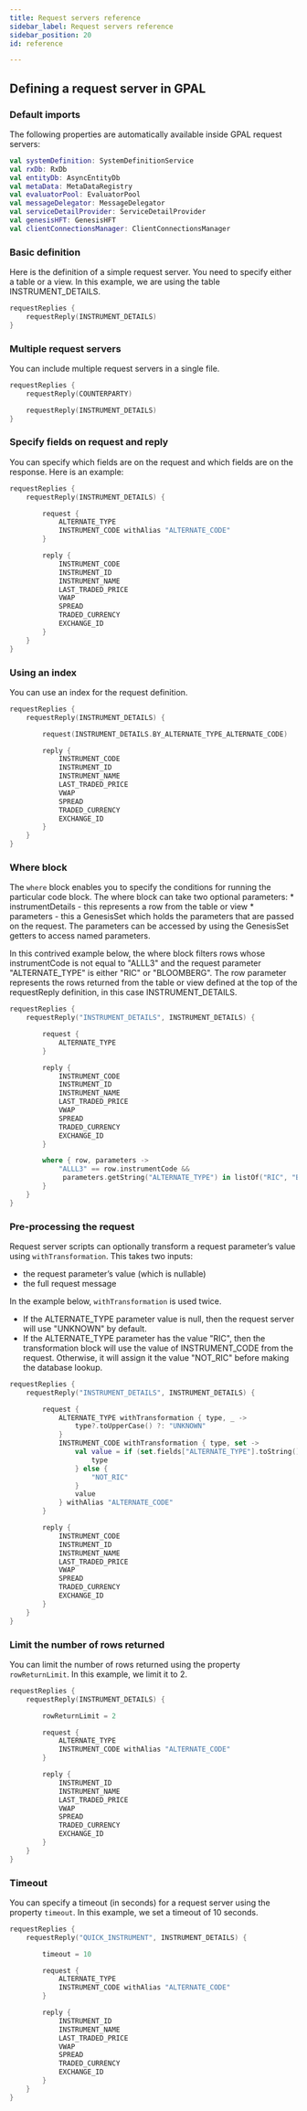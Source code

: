 ```yaml
---
title: Request servers reference
sidebar_label: Request servers reference
sidebar_position: 20
id: reference

---
```

## Defining a request server in GPAL

### Default imports

The following properties are automatically available inside GPAL request servers:

```kotlin
val systemDefinition: SystemDefinitionService
val rxDb: RxDb
val entityDb: AsyncEntityDb
val metaData: MetaDataRegistry
val evaluatorPool: EvaluatorPool
val messageDelegator: MessageDelegator
val serviceDetailProvider: ServiceDetailProvider
val genesisHFT: GenesisHFT
val clientConnectionsManager: ClientConnectionsManager
```

### Basic definition

Here is the definition of a simple request server. You need to specify either a table or a view. In this example, we are using the table INSTRUMENT_DETAILS.

```kotlin
requestReplies {
    requestReply(INSTRUMENT_DETAILS)
}
```

### Multiple request servers

You can include multiple request servers in a single file.

```kotlin
requestReplies {
    requestReply(COUNTERPARTY)

    requestReply(INSTRUMENT_DETAILS)
}
```

### Specify fields on request and reply

You can specify which fields are on the request and which fields are on the response. Here is an example:

```kotlin
requestReplies {
    requestReply(INSTRUMENT_DETAILS) {

        request {
            ALTERNATE_TYPE
            INSTRUMENT_CODE withAlias "ALTERNATE_CODE"
        }

        reply {
            INSTRUMENT_CODE
            INSTRUMENT_ID
            INSTRUMENT_NAME
            LAST_TRADED_PRICE
            VWAP
            SPREAD
            TRADED_CURRENCY
            EXCHANGE_ID
        }
    }
}
```

### Using an index

You can use an index for the request definition.

```kotlin
requestReplies {
    requestReply(INSTRUMENT_DETAILS) {

        request(INSTRUMENT_DETAILS.BY_ALTERNATE_TYPE_ALTERNATE_CODE)

        reply {
            INSTRUMENT_CODE
            INSTRUMENT_ID
            INSTRUMENT_NAME
            LAST_TRADED_PRICE
            VWAP
            SPREAD
            TRADED_CURRENCY
            EXCHANGE_ID
        }
    }
}
```

### Where block

The `where` block enables you to specify the conditions for running the particular code block. The where block can take two optional parameters:
    * instrumentDetails - this represents a row from the table or view
    * parameters - this a GenesisSet which holds the parameters that are passed on the request. The parameters can be accessed by using the GenesisSet getters to access named parameters.

In this contrived example below, the where block filters rows whose instrumentCode is not equal to "ALLL3" and the request parameter "ALTERNATE_TYPE" is either "RIC" or "BLOOMBERG". 
The row parameter represents the rows returned from the table or view defined at the top of the requestReply definition, in this case INSTRUMENT_DETAILS.



```kotlin
requestReplies {
    requestReply("INSTRUMENT_DETAILS", INSTRUMENT_DETAILS) {

        request {
            ALTERNATE_TYPE
        }

        reply {
            INSTRUMENT_CODE
            INSTRUMENT_ID
            INSTRUMENT_NAME
            LAST_TRADED_PRICE
            VWAP
            SPREAD
            TRADED_CURRENCY
            EXCHANGE_ID
        }

        where { row, parameters ->
            "ALLL3" == row.instrumentCode &&                         
             parameters.getString("ALTERNATE_TYPE") in listOf("RIC", "BLOOMBERG") 
        }
    }
}
```

### Pre-processing the request

Request server scripts can optionally transform a request parameter’s value using `withTransformation`. This takes two inputs:
* the request parameter’s value (which is nullable)
* the full request message

In the example  below, `withTransformation` is used twice.

* If the ALTERNATE_TYPE parameter value is null, then the request server will use "UNKNOWN" by default.
* If the ALTERNATE_TYPE parameter has the value "RIC", then the transformation block will use the value of INSTRUMENT_CODE from the request. Otherwise, it will assign it the value "NOT_RIC" before making the database lookup. 

```kotlin
requestReplies {
    requestReply("INSTRUMENT_DETAILS", INSTRUMENT_DETAILS) {

        request {
            ALTERNATE_TYPE withTransformation { type, _ ->
                type?.toUpperCase() ?: "UNKNOWN"
            }
            INSTRUMENT_CODE withTransformation { type, set ->
                val value = if (set.fields["ALTERNATE_TYPE"].toString().toUpperCase() == "RIC") {
                    type
                } else {
                    "NOT_RIC"
                }
                value
            } withAlias "ALTERNATE_CODE"
        }

        reply {
            INSTRUMENT_CODE
            INSTRUMENT_ID
            INSTRUMENT_NAME
            LAST_TRADED_PRICE
            VWAP
            SPREAD
            TRADED_CURRENCY
            EXCHANGE_ID
        }
    }
}
```

### Limit the number of rows returned

You can limit the number of rows returned using the property `rowReturnLimit`. In this example, we limit it to 2.

```kotlin
requestReplies {
    requestReply(INSTRUMENT_DETAILS) {

        rowReturnLimit = 2

        request {
            ALTERNATE_TYPE
            INSTRUMENT_CODE withAlias "ALTERNATE_CODE"
        }

        reply {
            INSTRUMENT_ID
            INSTRUMENT_NAME
            LAST_TRADED_PRICE
            VWAP
            SPREAD
            TRADED_CURRENCY
            EXCHANGE_ID
        }
    }
}
```

### Timeout

You can specify a timeout (in seconds) for a request server using the property `timeout`. In this example, we set a timeout of 10 seconds.

```kotlin
requestReplies {
    requestReply("QUICK_INSTRUMENT", INSTRUMENT_DETAILS) {

        timeout = 10

        request {
            ALTERNATE_TYPE
            INSTRUMENT_CODE withAlias "ALTERNATE_CODE"
        }

        reply {
            INSTRUMENT_ID
            INSTRUMENT_NAME
            LAST_TRADED_PRICE
            VWAP
            SPREAD
            TRADED_CURRENCY
            EXCHANGE_ID
        }
    }
}
```
